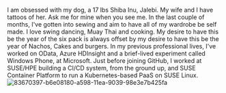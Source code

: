 I am obsessed with my dog, a 17 lbs Shiba Inu, Jalebi. My wife and I have tattoos of her. Ask me for mine when you see me. In the last couple of months, I've gotten into sewing and aim to have all of my wardrobe be self made. I love swing dancing, Muay Thai and cooking. My desire to have this be the year of the six pack is always offset by my desire to have this be the year of Nachos, Cakes and burgers. In my previous professional lives, I've worked on OData, Azure HDInsight and a brief-lived experiment called Windows Phone, at Microsoft. Just before joining GitHub, I worked at SUSE/HPE building a CI/CD system, from the ground up, and SUSE Container Platform to run a Kubernetes-based PaaS on SUSE Linux. 
![83670397-b6e08180-a598-11ea-9039-98e3e7b425fa](https://github.com/5hang-da/5hang-da/assets/149044215/849ee206-1cc4-440c-a818-457803eae2c3)
